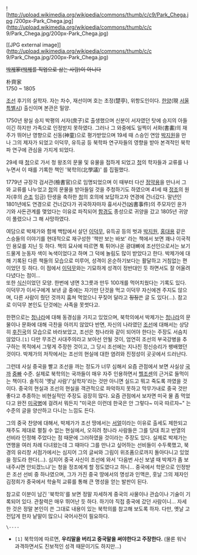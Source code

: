 ![http://upload.wikimedia.org/wikipedia/commons/thumb/c/c9/Park_Chega.jpg
/200px-Park_Chega.jpg](http://upload.wikimedia.org/wikipedia/commons/thumb/c/c
9/Park_Chega.jpg/200px-Park_Chega.jpg)

[[JPG external image]](http://upload.wikimedia.org/wikipedia/commons/thumb/c/c
9/Park_Chega.jpg/200px-Park_Chega.jpg)

  
<del>[박제](%EB%B0%95%EC%A0%9C.md)家([박제](%EB%B0%95%EC%A0%9C.md)를 직업으로 삼는
사람)이 아니다</del>

朴齊家  
1750 ~ 1805

[조선](%EC%A1%B0%EC%84%A0.md) 후기의 실학자. 자는 차수, 재선이며 호는 초정(楚亭), 위항도인이다.
[한양](%ED%95%9C%EC%96%91.md)(現
[서울특별시](%EC%84%9C%EC%9A%B8%ED%8A%B9%EB%B3%84%EC%8B%9C.md)) 출신이며 본관은 밀양.

1750년 왕실 승지 박평의 서자(庶子)로 출생했으며 신분이 서자였던 탓에 승지의 아들이긴 하지만 가족으로 인정받지 못하였다. 그러나 그
와중에도 일찍이 서화(書畵)의 재주가 뛰어난 영향으로 신동(神童)으로 평가받았으며 19세 때 스승인 연암
[박지원](%EB%B0%95%EC%A7%80%EC%9B%90.md)을 만나 그의 제자가 되었고 이덕무, 유득공 등 북학파 연구자들의
영향을 받아 본격적인 북학파 연구에 관심을 가지게 되었다.

29세 때 [청](%EC%B2%AD.md)으로 가서 청 왕조의 문물 및 유물을 접하게 되었고 [청](%EC%B2%AD.md)의
학자들과 교류를 나누면서 이 때를 기록한 책인 '북학의(北學議)' 를 집필했다.

1779년 규장각 검서관(檢書官)으로 임명되었으며 이 때부터 다산 [정약용](%EC%A0%95%EC%95%BD%EC%9A%A9.md)을
만나서 그와 교류를 나누었고 [청](%EC%B2%AD.md)의 문물을 받아들일 것을 주청하기도 하였으며 41세 때
[정조](%EC%A0%95%EC%A1%B0.md)의 원자(후의 [순조](%EC%88%9C%EC%A1%B0.md) 임금) 탄생을
축하한 [청](%EC%B2%AD.md)의 호의에 보답하고자 연경에 건너갔다. 말년인 1801년에도 연경으로 건너갔다가 귀국하자마자
흉서사건(凶書事件)의 주모자인 윤가기와 사돈관계를 맺었다는 이유로 파직되어
[함경도](%ED%95%A8%EA%B2%BD%EB%8F%84.md) 종성으로 귀양을 갔고 1805년 귀양이 풀렸으나 그 해 사망하였다.

여담으로 박제가와 함께 백탑에서 살던 [이덕무](%EC%9D%B4%EB%8D%95%EB%AC%B4.md), 유득공 등의 벗과
[박지원](%EB%B0%95%EC%A7%80%EC%9B%90.md),
[홍대용](%ED%99%8D%EB%8C%80%EC%9A%A9.md) 같은 스승들의 이야기를 현대적으로 재구성한 '책만 보는 바보' 라는
책에서 보면 꽤나 이국적인 용모를 지닌 듯 하다. 책의 묘사에 따르면 툭 튀어나온 광대뼈에 조선인으로서는 보기 드물게 눈동자 색이
녹색이었다고 하며 그 덕에 놀림도 많이 받았다고 한다. 박제가에 대해 기록된 다른 책들의 모습으로 미루어, 성격이 온순하기보다는 활달하고
거침없는 편이었던 듯 하다. 이 점에서 [이덕무](%EC%9D%B4%EB%8D%95%EB%AC%B4.md)와는 기묘하게 성격이 정반대인
듯 하면서도 잘 어울려 다녔다는 점이...  
또한 [식신](%EC%8B%9D%EC%8B%A0.md)이었던 모양. 한번에 냉면 3그릇과 만두 100개를 먹어치웠다는 기록도 있다.
이덕무가 이서구에게 보낸 글 중에는 자기만 단것을 먹고 이덕무 자신에겐 주지도 않으며, 다른 사람이 줬던 것까지 훔쳐 먹었으니 꾸짖어 달라고
<del>징징</del>쓴 글 도 있다(...). 참고로 이덕무 본인도 단것에는 사족을 못썻다고.

한편으로는 [청나라](%EC%B2%AD%EB%82%98%EB%9D%BC.md)에 대해 동경심을 가지고 있었으며, 북학의에서 박제가는
[청나라](%EC%B2%AD%EB%82%98%EB%9D%BC.md)의 문물이나 문화에 대해 극찬을 아끼지 않았다 반면, 자신의 나라였던
[조선](%EC%A1%B0%EC%84%A0.md)에 대해서는 상당히
[후진국](%ED%9B%84%EC%A7%84%EA%B5%AD.md)의 모습으로 바라보았고, 조선은 청나라와 같이 되어야 한다는 주장도
서슴치 않았다.`[1]` 다만 무조건 사대주의라고 보아선 안될 것이, 엄연히 조선의 부국강병을 추구하는 목적에서 그렇게 주장한 것이고, 그
당시 조선에는 지나친 정신승리가 팽배했던 것이다. 박제가의 저작에서는 조선의 현실에 대한 염려와 진정성이 곳곳에서 드러난다.

그런데 사실 중국을 빨고 조선을 까는 정도가 너무 심해서 요즘 관점에서 보면 사실상 [국까](%EA%B5%AD%EA%B9%8C.md)
[중빠](%EC%A4%91%EB%B9%A0.md) 수준. 실제로 북학의는 국까들이 매우 자주 인용하면서
[헬조센](%ED%97%AC%EC%A1%B0%EC%84%BC.md)의 근거로 들먹이는 책이다. 솔직히 '옛날 사람'/'실학자'라는 것만
아니면 실드고 뭐고 죽도록 까였을 것이다. 중국의 현실과 조선의 현실을 객관적으로 파악하지 못하고 막무가내로 중국 것만 좋다고 추종하는
비현실적인 주장도 굉장히 많다. 요즘 관점에서 보자면 미국 물 좀 먹었다고 완전
[미국병](%EB%AF%B8%EA%B5%AD%EB%B3%91.md)에 걸려서 뭐든지 "미국은 이런데 한국은 안 그렇다~ 미국 따르자~"
는 수준의 글을 양산하고 다니는 느낌도 든다.

그의 중국 찬양에 대해서, 박제가가 조선 땅에서는 [서얼](%EC%84%9C%EC%96%BC.md)이라는 이유로 출세도 제한되고 재주도
제대로 펼칠 수 없는 현실에서, 오히려 청나라 사람들은 그를 당대 최고 반열의 선비라 인정해 주었다는 점 때문에 그러하였을 것이라는 주장도
있다. 실제로 박제가는 연행을 여러 차례 다녀왔는데 그 때마다 그를 만나고 싶어하는 선비들이 수두룩했고, 북경의 유리창 서점가에서는 심지어
그의 글씨와 그림이 위조품으로까지 돌아다니고 있었을 정도라 한다(...). 심지어 중국 사신이 조선에 와서 '다음번 사신 보낼 때 박제가 좀
보내주시면 안되겠느냐'는 청을 정조에게 할 정도였다고 하니... 중국에서 학문으로 인정받은 조선 선비 중 하나였으며, 그가 가진 중국
땅에서의 명성과 인맥은, 훗날 그의 제자인 김정희가 중국에서 학술적 교류를 통해 큰 명성을 얻는 발판이 된다.

참고로 이분이 남긴 '북학의'를 보면 정말 자세하게 중국의 사물이나 관습이나 기술이 기록되어 있다. 관찰력은 매우 뛰어난 듯 하다. 하기야
직접 중국에 갔던 사람이니... 자세한 것은 정말 본인이 쓴 그대로 내용이 있는 북학의를 참고해 보도록 하자. 다만, 옛날 고전답게 한자
낱말이 많으니 국어사전이 필요하다.

`\----`

  * `[1]` 북학의에 따르면, **우리말을 버리고 중국말을 써야한다고 주장한다.** (물론 워낙 과격하면서도 진보적인 성격 때문이기도 하지만...)

